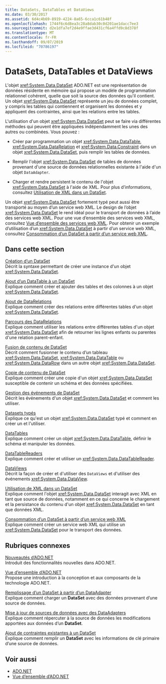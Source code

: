 ```yaml
---
title: DataSets, DataTables et DataViews
ms.date: 03/30/2017
ms.assetid: 6d4c4b69-8919-4224-8a65-6cca1c61b48f
ms.openlocfilehash: 1744f6c6d8ea3c28a8dab30c0d201ae1dacc7ee3
ms.sourcegitcommit: d2e1dfa7ef2d4e9ffae3d431cf6a4ffd9c8d378f
ms.translationtype: MT
ms.contentlocale: fr-FR
ms.lasthandoff: 09/07/2019
ms.locfileid: "70786197"
---
```

# <a name="datasets-datatables-and-dataviews"></a>DataSets, DataTables et DataViews
L'objet <xref:System.Data.DataSet> ADO.NET est une représentation de données résidente en mémoire qui propose un modèle de programmation relationnel cohérent, quelle que soit la source des données qu'il contient. Un objet <xref:System.Data.DataSet> représente un jeu de données complet, y compris les tables qui contiennent et organisent les données et y appliquent des contraintes, ainsi que les relations entre les tables.  
  
 L'utilisation d'un objet <xref:System.Data.DataSet> peut se faire via différentes méthodes qui peuvent être appliquées indépendamment les unes des autres ou combinées. Vous pouvez :  
  
- Créer par programmation un objet <xref:System.Data.DataTable>, <xref:System.Data.DataRelation> et <xref:System.Data.Constraint> dans un objet <xref:System.Data.DataSet>, puis remplir les tables de données.  
  
- Remplir l'objet <xref:System.Data.DataSet> de tables de données provenant d'une source de données relationnelles existante à l'aide d'un objet `DataAdapter`.  
  
- Charger et rendre persistent le contenu de l'objet <xref:System.Data.DataSet> à l'aide de XML. Pour plus d’informations, consultez [Utilisation de XML dans un DataSet](using-xml-in-a-dataset.md).  
  
 Un objet <xref:System.Data.DataSet> fortement typé peut aussi être transporté au moyen d’un service web XML. Le design de l’objet <xref:System.Data.DataSet> le rend idéal pour le transport de données à l’aide des services web XML. Pour une vue d’ensemble des services web XML, consultez [Vue d’ensemble des services web XML](https://docs.microsoft.com/previous-versions/dotnet/netframework-4.0/w9fdtx28(v=vs.100)). Pour obtenir un exemple d’utilisation d’un <xref:System.Data.DataSet> à partir d’un service web XML, consultez [Consommation d’un DataSet à partir d’un service web XML](consuming-a-dataset-from-an-xml-web-service.md).  
  
## <a name="in-this-section"></a>Dans cette section  
 [Création d’un DataSet](creating-a-dataset.md)  
 Décrit la syntaxe permettant de créer une instance d'un objet <xref:System.Data.DataSet>.  
  
 [Ajout d’un DataTable à un DataSet](adding-a-datatable-to-a-dataset.md)  
 Explique comment créer et ajouter des tables et des colonnes à un objet <xref:System.Data.DataSet>.  
  
 [Ajout de DataRelations](adding-datarelations.md)  
 Explique comment créer des relations entre différentes tables d'un objet <xref:System.Data.DataSet>.  
  
 [Parcours des DataRelations](navigating-datarelations.md)  
 Explique comment utiliser les relations entre différentes tables d'un objet <xref:System.Data.DataSet> afin de retourner les lignes enfants ou parentes d'une relation parent-enfant.  
  
 [Fusion de contenu de DataSet](merging-dataset-contents.md)  
 Décrit comment fusionner le contenu d’un tableau <xref:System.Data.DataSet>, <xref:System.Data.DataTable> ou <xref:System.Data.DataRow> dans un autre objet <xref:System.Data.DataSet>.  
  
 [Copie de contenu de DataSet](copying-dataset-contents.md)  
 Explique comment créer une copie d'un objet <xref:System.Data.DataSet> susceptible de contenir un schéma et des données spécifiées.  
  
 [Gestion des événements de DataSet](handling-dataset-events.md)  
 Décrit les événements d'un objet <xref:System.Data.DataSet> et comment les utiliser.  
  
 [Datasets typés](typed-datasets.md)  
 Explique ce qu'est un objet <xref:System.Data.DataSet> typé et comment en créer un et l'utiliser.  
  
 [DataTables](datatables.md)  
 Explique comment créer un objet <xref:System.Data.DataTable>, définir le schéma et manipuler les données.  
  
 [DataTableReaders](datatablereaders.md)  
 Explique comment créer et utiliser un <xref:System.Data.DataTableReader>.  
  
 [DataViews](dataviews.md)  
 Décrit la façon de créer et d'utiliser des `DataViews` et d'utiliser des événements <xref:System.Data.DataView>.  
  
 [Utilisation de XML dans un DataSet](using-xml-in-a-dataset.md)  
 Explique comment l'objet <xref:System.Data.DataSet> interagit avec XML en tant que source de données, notamment en ce qui concerne le chargement et la persistance du contenu d'un objet <xref:System.Data.DataSet> en tant que données XML.  
  
 [Consommation d’un DataSet à partir d’un service web XML](consuming-a-dataset-from-an-xml-web-service.md)  
 Explique comment créer un service web XML qui utilise un <xref:System.Data.DataSet> pour le transport des données.  
  
## <a name="related-sections"></a>Rubriques connexes  
 [Nouveautés d’ADO.NET](../whats-new.md)  
 Introduit des fonctionnalités nouvelles dans ADO.NET.  
  
 [Vue d’ensemble d’ADO.NET](../ado-net-overview.md)  
 Propose une introduction à la conception et aux composants de la technologie ADO.NET.  
  
 [Remplissage d’un DataSet à partir d’un DataAdapter](../populating-a-dataset-from-a-dataadapter.md)  
 Explique comment charger un **DataSet** avec des données provenant d’une source de données.  
  
 [Mise à jour de sources de données avec des DataAdapters](../updating-data-sources-with-dataadapters.md)  
 Explique comment répercuter à la source de données les modifications apportées aux données d’un **DataSet**.  
  
 [Ajout de contraintes existantes à un DataSet](../adding-existing-constraints-to-a-dataset.md)  
 Explique comment remplir un **DataSet** avec les informations de clé primaire d’une source de données.  
  
## <a name="see-also"></a>Voir aussi

- [ADO.NET](../index.md)
- [Vue d’ensemble d’ADO.NET](../ado-net-overview.md)
